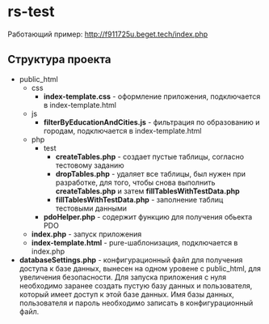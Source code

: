 # rs-test
Работающий пример: http://f911725u.beget.tech/index.php

## Структура проекта
- public_html
  - css
    - **index-template.css** - оформление приложения, подключается в index-template.html
  - js
    - **filterByEducationAndCities.js** - фильтрация по образованию и городам,
    подключается в index-template.html
  - php
    - test
      - **createTables.php** - создает пустые таблицы, согласно тестовому заданию
      - **dropTables.php** - удаляет все таблицы, был нужен при разработке, для того, чтобы снова выполнить **createTables.php** и затем  **fillTablesWithTestData.php**
      - **fillTablesWithTestData.php** - заполнение таблиц тестовыми данными
    - **pdoHelper.php** - содержит функцию для получения обьекта PDO
  - **index.php** - запуск приложения
  - **index-template.html** - pure-шаблонизация, подключается в index.php
- **databaseSettings.php** - конфигурационный файл для получения доступа к базе данных, вынесен на одном уровене с public_html, для увеличения безопасности. Для запуска приложения с нуля необходимо заранее создать пустую базу данных и пользователя, который имеет доступ к этой базе данных. Имя базы данных, пользователя и пароль необходимо записать в конфигурационный файл.
